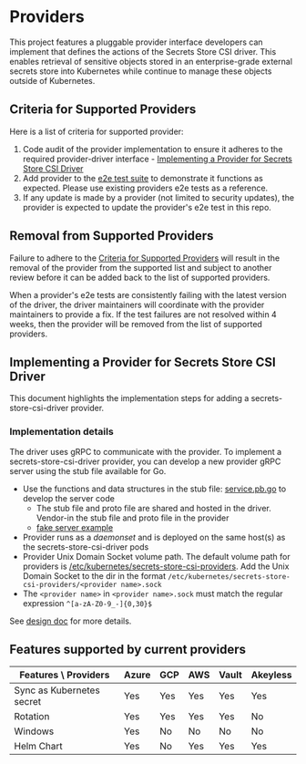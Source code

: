 # Providers

<!-- toc -->

This project features a pluggable provider interface developers can implement that defines the actions of the Secrets Store CSI driver. This enables retrieval of sensitive objects stored in an enterprise-grade external secrets store into Kubernetes while continue to manage these objects outside of Kubernetes.

## Criteria for Supported Providers

Here is a list of criteria for supported provider:

1. Code audit of the provider implementation to ensure it adheres to the required provider-driver interface - [Implementing a Provider for Secrets Store CSI Driver](#implementing-a-provider-for-secrets-store-csi-driver)
2. Add provider to the [e2e test suite](https://github.com/kubernetes-sigs/secrets-store-csi-driver/tree/main/test/bats) to demonstrate it functions as expected. Please use existing providers e2e tests as a reference.
3. If any update is made by a provider (not limited to security updates), the provider is expected to update the provider's e2e test in this repo.

## Removal from Supported Providers

Failure to adhere to the [Criteria for Supported Providers](#criteria-for-supported-providers) will result in the removal of the provider from the supported list and subject to another review before it can be added back to the list of supported providers.

When a provider's e2e tests are consistently failing with the latest version of the driver, the driver maintainers will coordinate with the provider maintainers to provide a fix. If the test failures are not resolved within 4 weeks, then the provider will be removed from the list of supported providers.

## Implementing a Provider for Secrets Store CSI Driver

This document highlights the implementation steps for adding a secrets-store-csi-driver provider.

### Implementation details

The driver uses gRPC to communicate with the provider. To implement a secrets-store-csi-driver provider, you can develop a new provider gRPC server using the stub file available for Go.

- Use the functions and data structures in the stub file: [service.pb.go](https://github.com/kubernetes-sigs/secrets-store-csi-driver/blob/main/provider/v1alpha1/service.pb.go) to develop the server code
  - The stub file and proto file are shared and hosted in the driver. Vendor-in the stub file and proto file in the provider
  - [fake server example](https://github.com/kubernetes-sigs/secrets-store-csi-driver/blob/main/provider/fake/fake_server.go)
- Provider runs as a *daemonset* and is deployed on the same host(s) as the secrets-store-csi-driver pods
- Provider Unix Domain Socket volume path. The default volume path for providers is [/etc/kubernetes/secrets-store-csi-providers](https://github.com/kubernetes-sigs/secrets-store-csi-driver/blob/v0.0.14/deploy/secrets-store-csi-driver.yaml#L88-L89). Add the Unix Domain Socket to the dir in the format `/etc/kubernetes/secrets-store-csi-providers/<provider name>.sock`
- The `<provider name>` in `<provider name>.sock` must match the regular expression `^[a-zA-Z0-9_-]{0,30}$`

See [design doc](https://docs.google.com/document/d/10-RHUJGM0oMN88AZNxjOmGz0NsWAvOYrWUEV-FbLWyw/edit?usp=sharing) for more details.

## Features supported by current providers

| Features \ Providers      | Azure | GCP | AWS | Vault | Akeyless |
| ------------------------- | ----- | --- | --- | ----- | -------- |
| Sync as Kubernetes secret | Yes   | Yes | Yes | Yes   | Yes      |
| Rotation                  | Yes   | Yes | Yes | Yes   | No       |
| Windows                   | Yes   | No  | No  | No    | No       |
| Helm Chart                | Yes   | No  | Yes | Yes   | Yes      |
